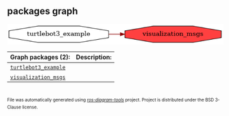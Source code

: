 <!--
File was automatically generated using 'ros-diagram-tools' project.
Project is distributed under the BSD 3-Clause license.
-->

## packages graph

[![visualization_msgs](visualization_msgs.png "visualization_msgs")](visualization_msgs.png)


| Graph packages (2): | Description: |
| ------------------- | ------------ |
| [`turtlebot3_example`](turtlebot3_example.md) |  |
| [`visualization_msgs`](visualization_msgs.md) |  |


</br>
<font size="1">
File was automatically generated using <a href="https://github.com/anetczuk/ros-diagram-tools"><i>ros-diagram-tools</i></a> project.
Project is distributed under the BSD 3-Clause license.
</font>
